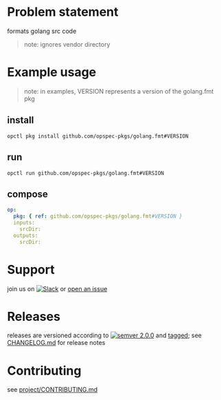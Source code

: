 # Problem statement
formats golang src code

> note: ignores vendor directory

# Example usage

> note: in examples, VERSION represents a version of the golang.fmt pkg

## install

```shell
opctl pkg install github.com/opspec-pkgs/golang.fmt#VERSION
```

## run

```
opctl run github.com/opspec-pkgs/golang.fmt#VERSION
```

## compose

```yaml
op:
  pkg: { ref: github.com/opspec-pkgs/golang.fmt#VERSION }
  inputs: 
    srcDir:
  outputs:
    srcDir:
```

# Support

join us on [![Slack](https://opspec-slackin.herokuapp.com/badge.svg)](https://opspec-slackin.herokuapp.com/)
or [open an issue](https://github.com/opspec-pkgs/golang.fmt/issues)

# Releases

releases are versioned according to
[![semver 2.0.0](https://img.shields.io/badge/semver-2.0.0-brightgreen.svg)](http://semver.org/spec/v2.0.0.html)
and [tagged](https://git-scm.com/book/en/v2/Git-Basics-Tagging); see
[CHANGELOG.md](CHANGELOG.md) for release notes

# Contributing

see [project/CONTRIBUTING.md](https://github.com/opspec-pkgs/project/blob/master/CONTRIBUTING.md)
